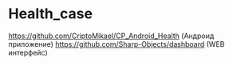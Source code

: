 # Health_case
https://github.com/CriptoMikael/CP_Android_Health (Андроид приложение)
https://github.com/Sharp-Objects/dashboard (WEB интерфейс)
